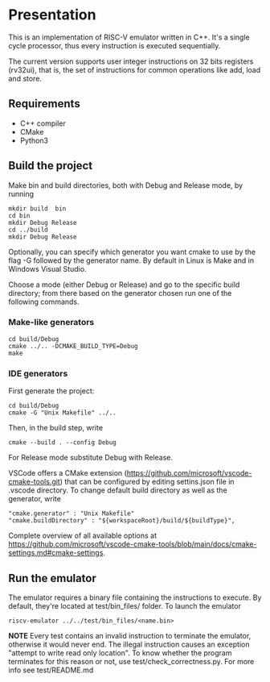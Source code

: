 # Presentation 

This is an implementation of RISC-V emulator written in C++. It's a single cycle processor, thus every instruction is executed sequentially.

The current version supports user integer instructions on 32 bits registers (rv32ui), that is, the set of instructions for common operations like add, load and store.

## Requirements

- C++ compiler
- CMake 
- Python3

<!-- 
### Make your own bin files ###

The directory test/bin_files contains a set of binary files downloaded from https://github.com/riscv/riscv-tests, the official repository.
It's possible to add new files made by yourself.
All you need is to install the gcc version for RISC-V processors; 
instructions in the repository https://github.com/RISC-V/RISC-V-gnu-toolchain.
To work properly remember to edit the $RISCV environment variable with value /opt/riscv and make it  _writable_ (chmod ugo+w).
-->

## Build the project

Make bin and build directories, both with Debug and Release mode, by running

    mkdir build  bin
    cd bin
    mkdir Debug Release
    cd ../build
    mkdir Debug Release

Optionally, you can specify which generator you want cmake to use by the flag -G followed by the generator name. By default in Linux is Make and in Windows Visual Studio.  

Choose a mode (either Debug or Release) and go to the specific build directory; from there based on the generator chosen run one of the following commands.

### Make-like generators ###

    cd build/Debug 
    cmake ../.. -DCMAKE_BUILD_TYPE=Debug
    make

### IDE generators ###

First generate the project:

    cd build/Debug 
    cmake -G "Unix Makefile" ../.. 

Then, in the build step, write

    cmake --build . --config Debug
    
For Release mode substitute Debug with Release.

VSCode offers a CMake extension  (https://github.com/microsoft/vscode-cmake-tools.git) that can be configured by editing settins.json file in .vscode directory.
To change default build directory as well as the generator, write

    "cmake.generator" : "Unix Makefile"
    "cmake.buildDirectory" : "${workspaceRoot}/build/${buildType}",

Complete overview of all available options at https://github.com/microsoft/vscode-cmake-tools/blob/main/docs/cmake-settings.md#cmake-settings.

## Run the emulator ##

The emulator requires a binary file containing the instructions to execute.
By default, they're located at test/bin_files/ folder.
To launch the emulator

    riscv-emulator ../../test/bin_files/<name.bin>

**NOTE** 
Every test contains an invalid instruction to terminate the emulator, otherwise it would never end. 
The illegal instruction causes an exception "attempt to write read only location".
To know whether the program terminates for this reason or not, use test/check_correctness.py.
For more info see test/README.md

